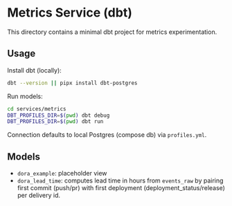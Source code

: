 # Metrics Service (dbt)

This directory contains a minimal dbt project for metrics experimentation.

## Usage

Install dbt (locally):

```bash
dbt --version || pipx install dbt-postgres
```

Run models:

```bash
cd services/metrics
DBT_PROFILES_DIR=$(pwd) dbt debug
DBT_PROFILES_DIR=$(pwd) dbt run
```

Connection defaults to local Postgres (compose db) via `profiles.yml`.

## Models

- `dora_example`: placeholder view
- `dora_lead_time`: computes lead time in hours from `events_raw` by pairing first commit (push/pr) with first deployment (deployment_status/release) per delivery id.
